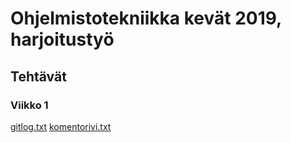 # Ohjelmistotekniikka kevät 2019, harjoitustyö
## Tehtävät
### Viikko 1
[gitlog.txt](laskarit/viikko1/gitlog.txt)
[komentorivi.txt](laskarit/viikko1/komentorivii.txt)
